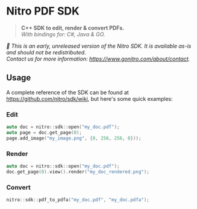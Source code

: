 # Nitro PDF SDK

> **C++ SDK to edit, render & convert PDFs.**  
> *With bindings for: C#, Java & GO.*

*🚨  This is an early, unreleased version of the Nitro SDK. It is available as-is and should not be redistributed.  
Contact us for more information: https://www.gonitro.com/about/contact.*

## Usage
A complete reference of the SDK can be found at https://github.com/nitro/sdk/wiki, but here's some quick examples:

### Edit
```cpp
auto doc = nitro::sdk::open("my_doc.pdf");
auto page = doc.get_page(0);
page.add_image("my_image.png", {0, 256, 256, 0}));
```

### Render
```cpp
auto doc = nitro::sdk::open("my_doc.pdf");
doc.get_page(0).view().render("my_doc_rendered.png");
```

### Convert
```cpp
nitro::sdk::pdf_to_pdfa("my_doc.pdf", "my_doc.pdfa");
```
